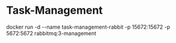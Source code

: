 # Task-Management
 
docker run -d --name task-management-rabbit -p 15672:15672 -p 5672:5672 rabbitmq:3-management
